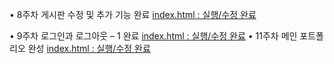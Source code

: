 • 8주차 게시판 수정 및 추가 기능 완료 [index.html : 실행/수정 완료]((https://github.com/yuminkim02/6---.git))

• 9주차 로그인과 로그아웃 – 1 완료 [index.html : 실행/수정 완료]((https://github.com/yuminkim02/6----main.git))
• 11주차 메인 포트폴리오 완성 [index.html : 실행/수정 완료]((https://github.com/yuminkim02/6----main-main.git))
